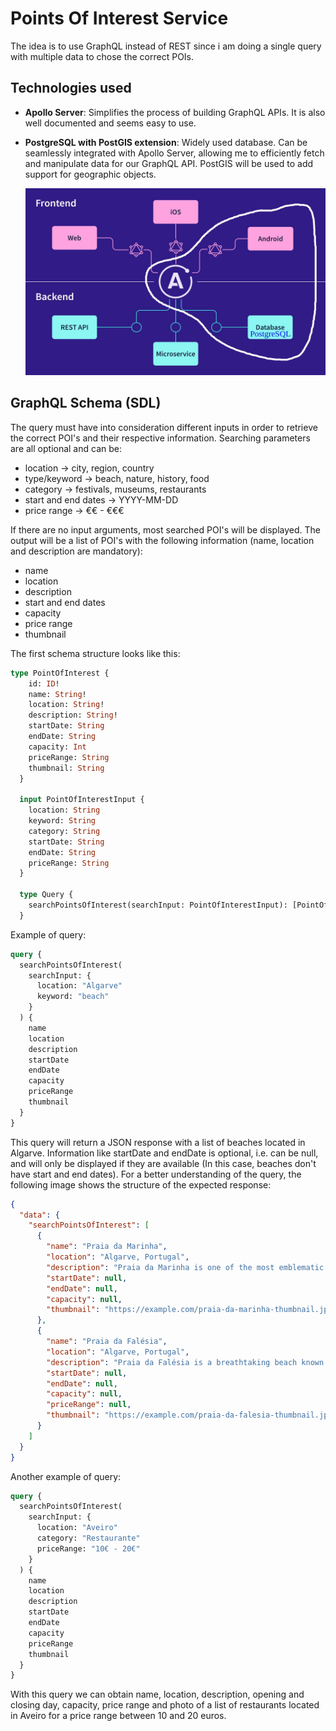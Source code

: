 # Points Of Interest Service

The idea is to use GraphQL instead of REST since i am doing a single query with multiple data to chose the correct POIs. 

## Technologies used
- **Apollo Server**: Simplifies the process of building GraphQL APIs. It is also well documented and seems easy to use.

- **PostgreSQL with PostGIS extension**: Widely used database. Can be seamlessly integrated with Apollo Server, allowing me to efficiently fetch and manipulate data for our GraphQL API. PostGIS will be used to add support for geographic objects.

    <img src="images/Apollo.jpg" alt="Apollo Server" width="500">

## GraphQL Schema (SDL)

The query must have into consideration different inputs in order to retrieve the correct POI's and their respective information.
Searching parameters are all optional and can be:
  - location -> city, region, country
  - type/keyword -> beach, nature, history, food
  - category -> festivals, museums, restaurants
  - start and end dates -> YYYY-MM-DD
  - price range -> €€ - €€€ 

If there are no input arguments, most searched POI's will be displayed.
The output will be a list of POI's with the following information (name, location and description are mandatory):
  - name
  - location
  - description
  - start and end dates
  - capacity
  - price range
  - thumbnail

The first schema structure looks like this:

```graphql
type PointOfInterest { 
    id: ID!
    name: String!
    location: String!
    description: String!
    startDate: String
    endDate: String
    capacity: Int
    priceRange: String
    thumbnail: String
  }

  input PointOfInterestInput {
    location: String
    keyword: String
    category: String
    startDate: String
    endDate: String
    priceRange: String
  }

  type Query {
    searchPointsOfInterest(searchInput: PointOfInterestInput): [PointOfInterest!]!
  }
  ```

Example of query:

```graphql
query {
  searchPointsOfInterest(
    searchInput: {
      location: "Algarve"
      keyword: "beach"
    }
  ) {
    name
    location
    description
    startDate
    endDate
    capacity
    priceRange
    thumbnail
  }
}
```

This query will return a JSON response with a list of beaches located in Algarve. Information like startDate and endDate is optional, i.e. can be null, and will only be displayed if they are available (In this case, beaches don't have start and end dates).
For a better understanding of the query, the following image shows the structure of the expected response:
```json
{
  "data": {
    "searchPointsOfInterest": [
      {
        "name": "Praia da Marinha",
        "location": "Algarve, Portugal",
        "description": "Praia da Marinha is one of the most emblematic and beautiful beaches in the Algarve region. It features stunning cliffs, crystal-clear waters, and golden sand.",
        "startDate": null,
        "endDate": null,
        "capacity": null,
        "thumbnail": "https://example.com/praia-da-marinha-thumbnail.jpg"
      },
      {
        "name": "Praia da Falésia",
        "location": "Algarve, Portugal",
        "description": "Praia da Falésia is a breathtaking beach known for its towering cliffs and golden sands. It offers stunning views and is perfect for sunbathing and swimming.",
        "startDate": null,
        "endDate": null,
        "capacity": null,
        "priceRange": null,
        "thumbnail": "https://example.com/praia-da-falesia-thumbnail.jpg"
      }
    ]
  }
}
```

Another example of query:

```graphql
query {
  searchPointsOfInterest(
    searchInput: {
      location: "Aveiro"
      category: "Restaurante"
      priceRange: "10€ - 20€"
    }
  ) {
    name
    location
    description
    startDate
    endDate
    capacity
    priceRange
    thumbnail
  }
}
```

With this query we can obtain name, location, description, opening and closing day, capacity, price range and photo of a list of restaurants located in Aveiro for a price range between 10 and 20 euros.

